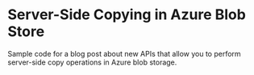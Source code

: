 Server-Side Copying in Azure Blob Store
=========================================

Sample code for a blog post about new APIs that allow you to perform server-side copy operations in Azure blob storage.
